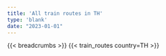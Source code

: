 ```yaml
---
title: 'All train routes in TH'
type: 'blank'
date: "2023-01-01"
---
```


{{< breadcrumbs >}}
{{< train_routes country=TH >}}
